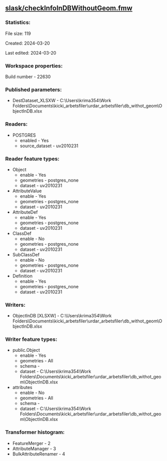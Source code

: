 ﻿## [slask/checkInfoInDBWithoutGeom.fmw](https://github.com/kicki58/kix_working_dir/blob/master/slask/checkInfoInDBWithoutGeom.fmw)

### Statistics:
File size: 119

Created: 2024-03-20

Last edited: 2024-03-20


### Workspace properties:
Build number    - 22630

### Published parameters:
*  DestDataset_XLSXW    -   C:\Users\krima354\Work Folders\Documents\kicki_arbetsfiler\urdar_arbetsfiler\db_withot_geom\ObjectInDB.xlsx

### Readers:
*  POSTGRES
    * enabled    -  Yes
    * source_dataset    -   uv2010231

### Reader feature types:
*  Object
    * enable - Yes
    * geometries - postgres_none
    * dataset - uv2010231
*  AttributeValue
    * enable - Yes
    * geometries - postgres_none
    * dataset - uv2010231
*  AttributeDef
    * enable - Yes
    * geometries - postgres_none
    * dataset - uv2010231
*  ClassDef
    * enable - No
    * geometries - postgres_none
    * dataset - uv2010231
*  SubClassDef
    * enable - No
    * geometries - postgres_none
    * dataset - uv2010231
*  Definition
    * enable - Yes
    * geometries - postgres_none
    * dataset - uv2010231


### Writers:
*  ObjectInDB [XLSXW]    -   C:\Users\krima354\Work Folders\Documents\kicki_arbetsfiler\urdar_arbetsfiler\db_withot_geom\ObjectInDB.xlsx

### Writer feature types:
*  public.Object
    * enable - Yes
    * geometries - All
    * schema - 
    * dataset - C:\Users\krima354\Work Folders\Documents\kicki_arbetsfiler\urdar_arbetsfiler\db_withot_geom\ObjectInDB.xlsx
*  attributes
    * enable - No
    * geometries - All
    * schema - 
    * dataset - C:\Users\krima354\Work Folders\Documents\kicki_arbetsfiler\urdar_arbetsfiler\db_withot_geom\ObjectInDB.xlsx

### Transformer histogram:
*  FeatureMerger    -   2
*  AttributeManager    -   3
*  BulkAttributeRenamer    -   4

